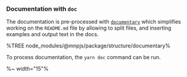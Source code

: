 ### Documentation with `doc`

The documentation is pre-processed with [`documentary`](https://github.com/artdecocode/documentary) which simplifies working on the `README.md` file by allowing to split files, and inserting examples and output text in the docs.

%TREE node_modules/@mnpjs/package/structure/documentary%

To process documentation, the `yarn doc` command can be run.

%~ width="15"%